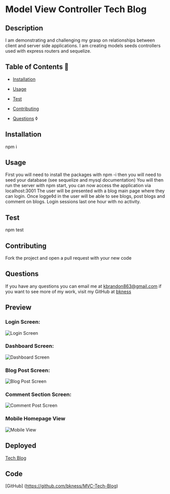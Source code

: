 # Model View Controller Tech Blog


## Description 
I am demonstrating and challenging my grasp on relationships between client and server side applications. I am creating models seeds controllers used with express routers and sequelize. 

## Table of Contents 📝

- [Installation](#installation)
- [Usage](#usage)
- [Test](#test)
- [Contributing](#contributing)

- [Questions](#questions-📝)
◊
## Installation 
npm i

## Usage
First you will need to install the packages with npm -i then you will need to seed your database (see sequelize and mysql documentation) You will then run the server with npm start, you can now access the application via localhost:3001 The user will be presented with a blog main page where they can login. Once logge◊d in the user will be able to see blogs, post blogs and comment on blogs. Login sessions last one hour with no activity.

## Test 
npm test

## Contributing
Fork the project and open a pull request with your new code



## Questions
If you have any questions you can email me at kbrandon863@gmail.com if you want to see more of my work, visit my GitHub at [bkness](https://github.com/bkness)


## Preview


### Login Screen:
![Login Screen](https://github.com/bkness/model-view-controller/assets/123907755/7031f918-e83f-4561-b3ff-03ad791e587e)

### Dashboard Screen:
![Dashboard Screen](https://github.com/bkness/model-view-controller/assets/123907755/cf4463f5-8ca5-4206-898a-e369b54d3598)

### Blog Post Screen: 
![Blog Post Screen](https://github.com/bkness/model-view-controller/assets/123907755/70a0efd9-2340-4d2a-9d34-b86ecae23686)

### Comment Section Screen:
![Comment Post Screen](https://github.com/bkness/model-view-controller/assets/123907755/21fa0918-7819-4beb-b44c-bdc2c0ec35ce)

### Mobile Homepage View
![Mobile View](https://github.com/bkness/model-view-controller/assets/123907755/84baefd4-d4d5-4fe3-99da-8b7134a55032)


## Deployed

[Tech Blog](https://mvc--tech-blog-715ec89956fb.herokuapp.com/)

## Code

[GitHub] (https://github.com/bkness/MVC-Tech-Blog)